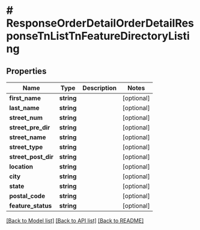 # # ResponseOrderDetailOrderDetailResponseTnListTnFeatureDirectoryListing

## Properties

Name | Type | Description | Notes
------------ | ------------- | ------------- | -------------
**first_name** | **string** |  | [optional]
**last_name** | **string** |  | [optional]
**street_num** | **string** |  | [optional]
**street_pre_dir** | **string** |  | [optional]
**street_name** | **string** |  | [optional]
**street_type** | **string** |  | [optional]
**street_post_dir** | **string** |  | [optional]
**location** | **string** |  | [optional]
**city** | **string** |  | [optional]
**state** | **string** |  | [optional]
**postal_code** | **string** |  | [optional]
**feature_status** | **string** |  | [optional]

[[Back to Model list]](../../README.md#models) [[Back to API list]](../../README.md#endpoints) [[Back to README]](../../README.md)

